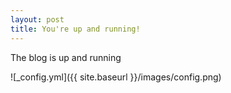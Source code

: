 ```yaml
---
layout: post
title: You're up and running!
---
```


The blog is up and running

![_config.yml]({{ site.baseurl }}/images/config.png)
